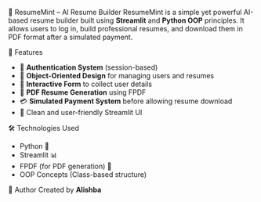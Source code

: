 🧾 ResumeMint – AI Resume Builder
ResumeMint is a simple yet powerful AI-based resume builder built using **Streamlit** and **Python OOP** principles. It allows users to log in, build professional resumes, and download them in PDF format after a simulated payment.

🚀 Features

* 🔐 **Authentication System** (session-based)
* 🧠 **Object-Oriented Design** for managing users and resumes
* 📝 **Interactive Form** to collect user details
* 📄 **PDF Resume Generation** using FPDF
* 💳 **Simulated Payment System** before allowing resume download
* 🎯 Clean and user-friendly Streamlit UI

🛠️ Technologies Used

* Python 🐍
* Streamlit 📊
* FPDF (for PDF generation) 📄
* OOP Concepts (Class-based structure)

🧠 Author
Created by **Alishba**
